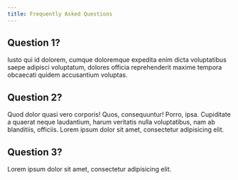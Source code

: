 ```yaml
---
title: Frequently Asked Questions
---
```


## Question 1?

Iusto qui id dolorem, cumque doloremque expedita enim dicta voluptatibus saepe adipisci voluptatum, dolores officia reprehenderit maxime tempora obcaecati quidem accusantium voluptas.

## Question 2?

Quod dolor quasi vero corporis! Quos, consequuntur! Porro, ipsa. Cupiditate a quaerat neque laudantium, harum veritatis nulla voluptatibus, nam ab blanditiis, officiis. Lorem ipsum dolor sit amet, consectetur adipisicing elit.

## Question 3?

Lorem ipsum dolor sit amet, consectetur adipisicing elit.